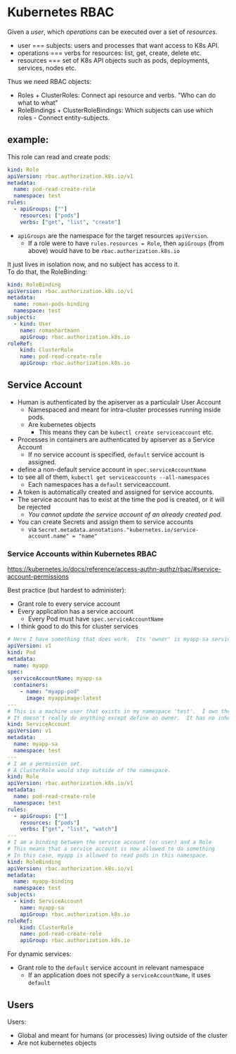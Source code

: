 # Kubernetes RBAC

Given a _user_, which _operations_ can be executed over a set of _resources_.
  - user === subjects: users and processes that want access to K8s API.
  - operations === verbs for resources: list, get, create, delete etc.
  - resources === set of K8s API objects such as pods, deployments, services, nodes etc.


Thus we need RBAC objects:
- Roles + ClusterRoles: Connect api resource and verbs.  "Who can do what to what"
- RoleBindings + ClusterRoleBindings: Which subjects can use which roles - Connect entity-subjects.

## example:

This role can read and create pods:

```yaml
kind: Role
apiVersion: rbac.authorization.k8s.io/v1
metadata:
  name: pod-read-create-role
  namespace: test
rules:
  - apiGroups: [""]
    resources: ["pods"]
    verbs: ["get", "list", "create"]
```

- `apiGroups` are the namespace for the target resources `apiVersion`.
  - If a role were to have `rules.resources = Role`, then `apiGroups` (from above)
  would have to be `rbac.authorization.k8s.io`

It just lives in isolation now, and no subject has access to it.  
To do that, the RoleBinding:

```yaml
kind: RoleBinding
apiVersion: rbac.authorization.k8s.io/v1
metadata:
  name: roman-pods-binding
  namespace: test
subjects: 
  - kind: User
    name: romanhartmann
    apiGroup: rbac.authorization.k8s.io
roleRef:
    kind: ClusterRole
    name: pod-read-create-role
    apiGroup: rbac.authorization.k8s.io
```


## Service Account

- Human is authenticated by the apiserver as a particulalr User Account
  - Namespaced and meant for intra-cluster processes running inside pods.
  - Are kubernetes objects
    - This means they can be `kubectl create serviceaccount` etc.
- Processes in containers are authenticated by apiserver as a Service Account
  - If no service account is specified, `default` service account is assigned.
- define a non-default service account in `spec.serviceAccountName`
- to see all of them, `kubectl get serviceaccounts --all-namespaces`
  - Each namespaces has a `default` serviceaccount.
- A token is automatically created and assigned for service accounts.
- The service account has to exist at the time the pod is created, or it will be rejected
  - _You cannot update the service account of an already created pod._
- You can create Secrets and assign them to service accounts 
  - via `Secret.metadata.annotations."kubernetes.io/service-account.name" = "name"`

### Service Accounts within Kubernetes RBAC

https://kubernetes.io/docs/reference/access-authn-authz/rbac/#service-account-permissions

Best practice (but hardest to administer):
- Grant role to every service account
- Every application has a service account
  - Every Pod must have `spec.serviceAccountName`
- I think good to do this for cluster services

```yaml
# Here I have something that does work.  Its 'owner' is myapp-sa service account
apiVersion: v1
kind: Pod
metadata:
  name: myapp
spec:
  serviceAccountName: myapp-sa
  containers:
    - name: "myapp-pod"
      image: myappimage:latest
---
# This is a machine user that exists in my namespace 'test'.  I own the above work
# It doesn't really do anything except define an owner.  It has no inherent permissions.
kind: ServiceAccount
apiVersion: v1
metadata:
  name: myapp-sa
  namespace: test
---
# I am a permission set.
# A ClusterRole would step outside of the namespace.
kind: Role
apiVersion: rbac.authorization.k8s.io/v1
metadata:
  name: pod-read-create-role
  namespace: test
rules:
  - apiGroups: [""]
    resources: ["pods"]
    verbs: ["get", "list", "watch"]
---
# I am a binding between the service account (or user) and a Role
# This means that a service account is now allowed to do something
# In this case, myapp is allowed to read pods in this namespace.
kind: RoleBinding
apiVersion: rbac.authorization.k8s.io/v1
metadata:
  name: myapp-binding
  namespace: test
subjects: 
  - kind: ServiceAccount
    name: myapp-sa
    apiGroup: rbac.authorization.k8s.io
roleRef:
    kind: ClusterRole
    name: pod-read-create-role
    apiGroup: rbac.authorization.k8s.io
```

For dynamic services:
- Grant role to the `default` service account in relevant namespace
  - If an application does not specify a `serviceAccountName`, it uses `default`



## Users

Users:
- Global and meant for humans (or processes) living outside of the cluster
- Are not kubernetes objects
